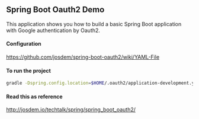 Spring Boot Oauth2 Demo
----------------------------------------------

This application shows you how to build a basic Spring Boot application with Google authentication by Oauth2.

#### Configuration

https://github.com/josdem/spring-boot-oauth2/wiki/YAML-File


#### To run the project

```bash
gradle -Dspring.config.location=$HOME/.oauth2/application-development.yml bootRun
```

#### Read this as reference

http://josdem.io/techtalk/spring/spring_boot_oauth2/
